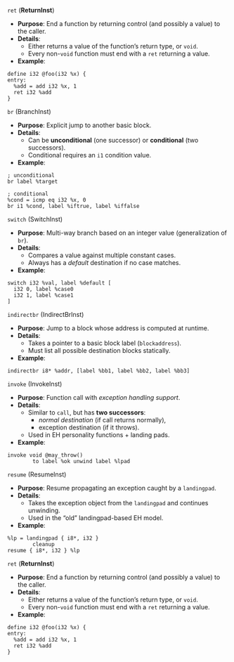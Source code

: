 `ret` (**ReturnInst**)
- **Purpose**: End a function by returning control (and possibly a value) to the caller.
- **Details**:
	- Either returns a value of the function’s return type, or `void`.
	- Every non-`void` function must end with a `ret` returning a value.
- **Example**:
```
define i32 @foo(i32 %x) {
entry:
  %add = add i32 %x, 1
  ret i32 %add
}
```

`br` (BranchInst)
- **Purpose**: Explicit jump to another basic block.
- **Details**:
	- Can be **unconditional** (one successor) or **conditional** (two successors).
	- Conditional requires an `i1` condition value.
- **Example**:
```
; unconditional
br label %target

; conditional
%cond = icmp eq i32 %x, 0
br i1 %cond, label %iftrue, label %iffalse

```


`switch` (SwitchInst)
- **Purpose**: Multi-way branch based on an integer value (generalization of `br`).
- **Details**:
	- Compares a value against multiple constant cases.
	- Always has a _default_ destination if no case matches.
- **Example**:
```
switch i32 %val, label %default [
  i32 0, label %case0
  i32 1, label %case1
]

```


`indirectbr` (IndirectBrInst)
- **Purpose**: Jump to a block whose address is computed at runtime.
- **Details**:
	- Takes a pointer to a basic block label (`blockaddress`).
	- Must list all possible destination blocks statically.
- **Example**:
```
indirectbr i8* %addr, [label %bb1, label %bb2, label %bb3]
```


`invoke` (InvokeInst)
- **Purpose**: Function call with _exception handling support_.
- **Details**:
	- Similar to `call`, but has **two successors**:
		- _normal destination_ (if call returns normally),
		- exception destination (if it throws).
	- Used in EH personality functions + landing pads.
- **Example**:
```
invoke void @may_throw()
        to label %ok unwind label %lpad

```


`resume` (ResumeInst)
- **Purpose**: Resume propagating an exception caught by a `landingpad`.
- **Details**:
	- Takes the exception object from the `landingpad` and continues unwinding.
	- Used in the “old” landingpad-based EH model.
- **Example**:
```
%lp = landingpad { i8*, i32 }
        cleanup
resume { i8*, i32 } %lp

```



`ret` (**ReturnInst**)
- **Purpose**: End a function by returning control (and possibly a value) to the caller.
- **Details**:
	- Either returns a value of the function’s return type, or `void`.
	- Every non-`void` function must end with a `ret` returning a value.
- **Example**:
```
define i32 @foo(i32 %x) {
entry:
  %add = add i32 %x, 1
  ret i32 %add
}
```


